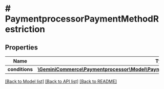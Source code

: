# # PaymentprocessorPaymentMethodRestriction


## Properties


Name | Type | Description | Notes
------------ | ------------- | ------------- | -------------
**conditions**| [**\GeminiCommerce\Paymentprocessor\Model\PaymentprocessorPaymentMethodRestrictionCondition[]**](PaymentprocessorPaymentMethodRestrictionCondition.md) |   | [optional]


[[Back to Model list]](../../README.md#models) [[Back to API list]](../../README.md#endpoints) [[Back to README]](../../README.md)